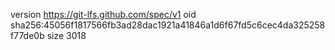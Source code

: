 version https://git-lfs.github.com/spec/v1
oid sha256:45056f1817566fb3ad28dac1921a41846a1d6f67fd5c6cec4da325258f77de0b
size 3018
